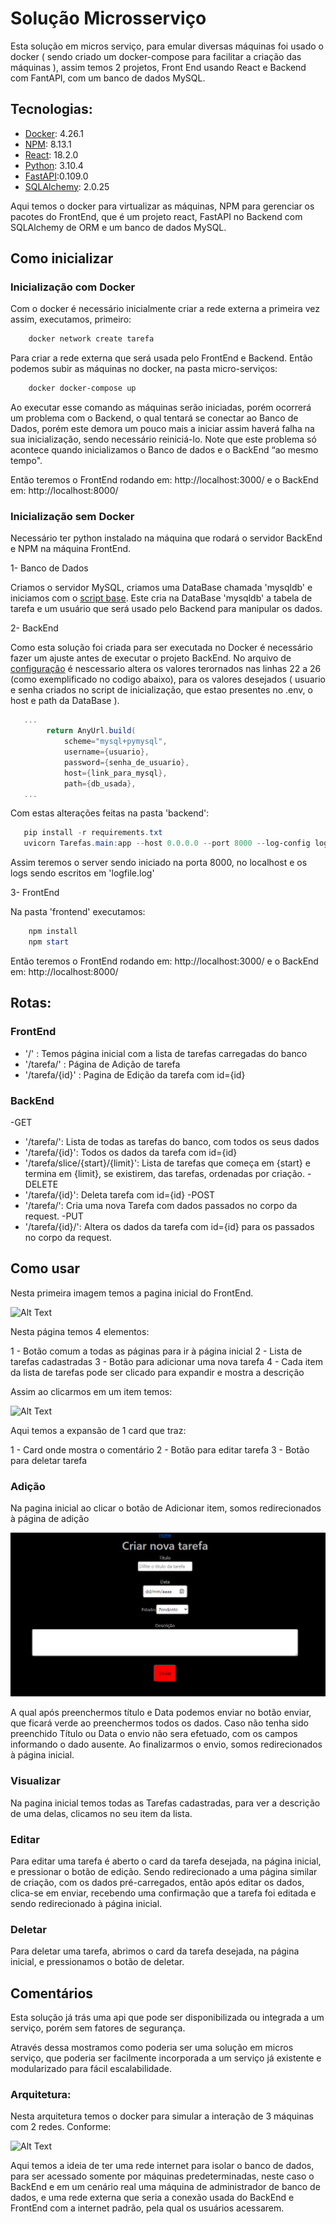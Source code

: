 # Solução Microsserviço
Esta solução em micros serviço, para emular diversas máquinas foi usado o docker ( sendo criado um docker-compose para facilitar a criação das máquinas ), assim temos 2 projetos, Front End usando React e Backend com FantAPI, com um banco de dados MySQL.

## Tecnologias:
 - [Docker](https://www.docker.com/products/docker-desktop/): 4.26.1 
 - [NPM](https://nodejs.org/en/download): 8.13.1
 - [React](https://pt-br.legacy.reactjs.org/): 18.2.0 
 - [Python](https://www.python.org/downloads/): 3.10.4 
 - [FastAPI](https://fastapi.tiangolo.com/):0.109.0 
 - [SQLAlchemy](https://www.sqlalchemy.org/): 2.0.25

Aqui temos o docker para virtualizar as máquinas, NPM para gerenciar os pacotes do FrontEnd, que é um projeto react, FastAPI no Backend com SQLAlchemy de ORM e um banco de dados MySQL.

## Como inicializar

### Inicialização com Docker
Com o docker é necessário inicialmente criar a rede externa a primeira vez assim, executamos, primeiro:

```powershell
    docker network create tarefa
```
Para criar a rede externa que será usada pelo FrontEnd e Backend.
Então podemos subir as máquinas no docker, na pasta micro-serviços:
```powershell
    docker docker-compose up
```
Ao executar esse comando as máquinas serão iniciadas, porém ocorrerá um problema com o Backend, o qual tentará se conectar ao Banco de Dados, porém este demora um pouco mais a iniciar assim haverá falha na sua inicialização, sendo necessário reiniciá-lo. Note que este problema só acontece quando inicializamos o Banco de dados e o BackEnd “ao mesmo tempo".

Então teremos o FrontEnd rodando em: http://localhost:3000/ e o BackEnd em:  http://localhost:8000/

### Inicialização sem Docker
Necessário ter python instalado na máquina que rodará o servidor BackEnd e NPM na máquina FrontEnd.

1- Banco de Dados

 Criamos o servidor MySQL, criamos uma DataBase chamada 'mysqldb' e iniciamos com o [script base](https://github.com/denielfer/Tarefa-Crud/tree/main/micro-servi%C3%A7os/init_db). Este cria na DataBase 'mysqldb' a tabela de tarefa e um usuário que será usado pelo Backend para manipular os dados.

2- BackEnd

Como esta solução foi criada para ser executada no Docker é necessário fazer um ajuste antes de executar o projeto BackEnd. No arquivo de [configuração](https://github.com/denielfer/Tarefa-Crud/blob/main/micro-servi%C3%A7os/backend/Tarefas/setting.py) é nescessario altera os valores terornados nas linhas 22 a 26 (como exemplificado no codigo abaixo), para os valores desejados ( usuario e senha criados no script de inicialização, que estao presentes no .env, o host e path da DataBase ).

```powershell
   ...
        return AnyUrl.build(
            scheme="mysql+pymysql",
            username={usuario},
            password={senha_de_usuario},
            host={link_para_mysql},
            path={db_usada},
   ...
```

Com estas alterações feitas na pasta 'backend':
```powershell
   pip install -r requirements.txt 
   uvicorn Tarefas.main:app --host 0.0.0.0 --port 8000 --log-config log.ini
```
Assim teremos o server sendo iniciado na porta 8000, no localhost e os logs sendo escritos em 'logfile.log'

3- FrontEnd

Na pasta 'frontend' executamos:
```powershell
    npm install
    npm start
```

Então teremos o FrontEnd rodando em: http://localhost:3000/ e o BackEnd em:  http://localhost:8000/

## Rotas:
### FrontEnd

 - '/' : Temos página inicial com a lista de tarefas carregadas do banco
 - '/tarefa/' : Página de Adição de tarefa
 - '/tarefa/{id}' : Pagina de Edição da tarefa com id={id}

### BackEnd
 -GET
  - '/tarefa/': Lista de todas as tarefas do banco, com todos os seus dados
  - '/tarefa/{id}': Todos os dados da tarefa com id={id}
  - '/tarefa/slice/{start}/{limit}': Lista de tarefas que começa em {start} e termina em {limit}, se existirem, das tarefas, ordenadas por criação.
 -DELETE
  - '/tarefa/{id}': Deleta tarefa com id={id}
 -POST
  - '/tarefa/': Cria uma nova Tarefa com dados passados no corpo da request.
 -PUT
  - '/tarefa/{id}/': Altera os dados da tarefa com id={id} para os passados no corpo da request.
 
## Como usar
Nesta primeira imagem temos a pagina inicial do FrontEnd.

![Alt Text](img/home.png)

Nesta página temos 4 elementos:

1 - Botão comum a todas as páginas para ir à página inicial
2 - Lista de tarefas cadastradas
3 - Botão para adicionar uma nova tarefa
4 - Cada item da lista de tarefas pode ser clicado para expandir e mostra a descrição

Assim ao clicarmos em um item temos:

![Alt Text](img/home1.png)

Aqui temos a expansão de 1 card que traz:

1 - Card onde mostra o comentário
2 - Botão para editar tarefa
3 - Botão para deletar tarefa


### Adição

Na pagina inicial ao clicar o botão de Adicionar item, somos redirecionados à página de adição

![Alt Text](img/adição.png)

A qual após preenchermos título e Data podemos enviar no botão enviar, que ficará verde ao preenchermos todos os dados. Caso não tenha sido preenchido Título ou Data o envio não sera efetuado, com os campos informando o dado ausente. Ao finalizarmos o envio, somos redirecionados à página inicial.

### Visualizar

Na pagina inicial temos todas as Tarefas cadastradas, para ver a descrição de uma delas, clicamos no seu item da lista.

### Editar

Para editar uma tarefa é aberto o card da tarefa desejada, na página inicial, e pressionar o botão de edição. Sendo redirecionado a uma página similar de criação, com os dados pré-carregados, então após editar os dados, clica-se em enviar, recebendo uma confirmação que a tarefa foi editada e sendo redirecionado à página inicial.

### Deletar

Para deletar uma tarefa, abrimos o card da tarefa desejada, na página inicial, e pressionamos o botão de deletar.

## Comentários

Esta solução já trás uma api que pode ser disponibilizada ou integrada a um serviço, porém sem fatores de segurança.

Através dessa mostramos como poderia ser uma solução em micros serviço, que poderia ser facilmente incorporada a um serviço já existente e modularizado para fácil escalabilidade.

### Arquitetura:
Nesta arquitetura temos o docker para simular a interação de 3 máquinas com 2 redes. Conforme:

![Alt Text](img/arquitetura.png)

Aqui temos a ideia de ter uma rede internet para isolar o banco de dados, para ser acessado somente por máquinas predeterminadas, neste caso o BackEnd e em um cenário real uma máquina de administrador de banco de dados, e uma rede externa que seria a conexão usada do BackEnd e FrontEnd com a internet padrão, pela qual os usuários acessarem.
